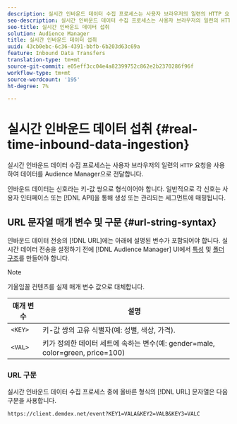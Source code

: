 ```yaml
---
description: 실시간 인바운드 데이터 수집 프로세스는 사용자 브라우저의 일련의 HTTP 요청을 사용하여 데이터를 Audience Manager으로 전달합니다.
seo-description: 실시간 인바운드 데이터 수집 프로세스는 사용자 브라우저의 일련의 HTTP 요청을 사용하여 데이터를 Audience Manager으로 전달합니다.
seo-title: 실시간 인바운드 데이터 섭취
solution: Audience Manager
title: 실시간 인바운드 데이터 섭취
uuid: 43cb0ebc-6c36-4391-bbfb-6b203d63c69a
feature: Inbound Data Transfers
translation-type: tm+mt
source-git-commit: e05eff3cc04e4a82399752c862e2b2370286f96f
workflow-type: tm+mt
source-wordcount: '195'
ht-degree: 7%

---
```



# 실시간 인바운드 데이터 섭취 {#real-time-inbound-data-ingestion}

실시간 인바운드 데이터 수집 프로세스는 사용자 브라우저의 일련의 `HTTP` 요청을 사용하여 데이터를 Audience Manager으로 전달합니다.

<!-- c_rt_inbound_real_time.xml -->

인바운드 데이터는 신호라는 키-값 쌍으로 형식이어야 합니다. 일반적으로 각 신호는 사용자 인터페이스 또는 [!DNL API]을 통해 생성 또는 관리되는 세그먼트에 매핑됩니다.

## URL 문자열 매개 변수 및 구문 {#url-string-syntax}

인바운드 데이터 전송의 [!DNL URL]에는 아래에 설명된 변수가 포함되어야 합니다. 실시간 데이터 전송을 설정하기 전에 [!DNL Audience Manager] UI에서 [특성](../../../features/traits/create-onboarded-rule-based-traits.md) 및 [폴더 구조](../../../features/traits/trait-storage.md#create-trait-storage-folder)를 만들어야 합니다.

>[!NOTE]
>
>기울임꼴 컨텐츠를 실제 매개 변수 값으로 대체합니다.

| 매개 변수 | 설명 |
|---|---|
| `<KEY>` | 키-값 쌍의 고유 식별자(예: 성별, 색상, 가격). |
| `<VAL>` | 키가 정의한 데이터 세트에 속하는 변수(예: gender=male, color=green, price=100) |

### URL 구문

실시간 인바운드 데이터 수집 프로세스 중에 올바른 형식의 [!DNL URL] 문자열은 다음 구문을 사용합니다.

```
https://client.demdex.net/event?KEY1=VALA&KEY2=VALB&KEY3=VALC
```
